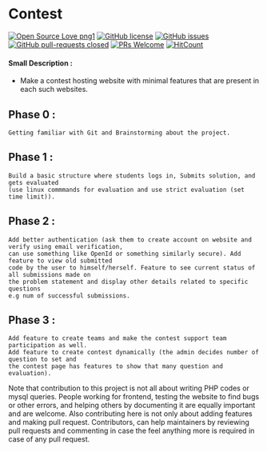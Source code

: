 
# Contest 
[![Open Source Love png1](https://badges.frapsoft.com/os/v1/open-source.png?v=103)](https://github.com/harshraj22/contest) [![GitHub license](https://img.shields.io/github/license/Naereen/StrapDown.js.svg)](https://github.com/harshraj22/contest)  [![GitHub issues](https://img.shields.io/github/issues/Naereen/StrapDown.js.svg)](https://github.com/harshraj22/contest/issues/) [![GitHub pull-requests closed](https://img.shields.io/github/issues-pr-closed/Naereen/StrapDown.js.svg)](https://GitHub.com/harshraj22/contest/pulls/) [![PRs Welcome](https://img.shields.io/badge/PRs-welcome-brightgreen.svg?style=flat-square)](https://git-scm.com/docs/git-request-pull)  [![HitCount](http://hits.dwyl.io/harshraj22/contest.svg)](http://hits.dwyl.io/harshraj22/contest)

#### Small Description :
   * Make a contest hosting website with minimal features that are present in each such websites.

## Phase 0 :
    Getting familiar with Git and Brainstorming about the project.

## Phase 1 :
    Build a basic structure where students logs in, Submits solution, and gets evaluated 
    (use linux commmands for evaluation and use strict evaluation (set time limit)).

## Phase 2 :
    Add better authentication (ask them to create account on website and verify using email verification, 
    can use something like OpenId or something similarly secure). Add feature to view old submitted 
    code by the user to himself/herself. Feature to see current status of all submissions made on
    the problem statement and display other details related to specific questions 
    e.g num of successful submissions.
    
## Phase 3 :
    Add feature to create teams and make the contest support team participation as well. 
    Add feature to create contest dynamically (the admin decides number of question to set and 
    the contest page has features to show that many question and evaluation).
    
Note that contribution to this project is not all about writing PHP codes or mysql queries. 
People working for frontend, testing the website to find bugs or other errors, and helping others
by documenting it are equally important and are welcome. Also contributing here is not only about adding features and making pull request. Contributors, can help maintainers by reviewing pull requests and commenting in case the feel anything more is required in case of any pull request.